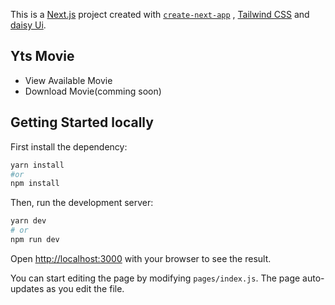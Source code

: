 This is a [Next.js](https://nextjs.org/) project created with [`create-next-app`](https://github.com/vercel/next.js/tree/canary/packages/create-next-app) , [Tailwind CSS](https://tailwindcss.com/) and [daisy Ui](https://daisyui.com/).

## Yts Movie

- View Available Movie
- Download Movie(comming soon)

## Getting Started locally

First install the dependency:
```bash
yarn install
#or
npm install
```

Then, run the development server:

```bash
yarn dev
# or
npm run dev
```

Open [http://localhost:3000](http://localhost:3000) with your browser to see the result.

You can start editing the page by modifying `pages/index.js`. The page auto-updates as you edit the file.

